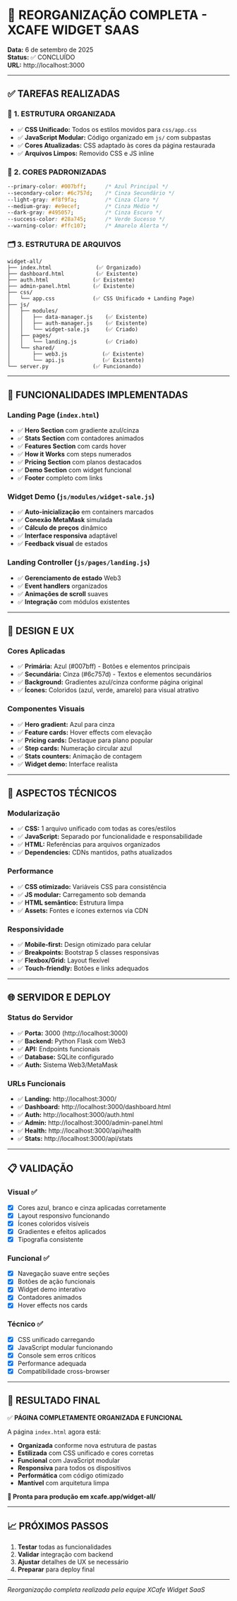# 🎯 REORGANIZAÇÃO COMPLETA - XCAFE WIDGET SAAS

**Data:** 6 de setembro de 2025  
**Status:** ✅ CONCLUÍDO  
**URL:** http://localhost:3000

---

## ✅ TAREFAS REALIZADAS

### 📁 **1. ESTRUTURA ORGANIZADA**
- ✅ **CSS Unificado:** Todos os estilos movidos para `css/app.css`
- ✅ **JavaScript Modular:** Código organizado em `js/` com subpastas
- ✅ **Cores Atualizadas:** CSS adaptado às cores da página restaurada
- ✅ **Arquivos Limpos:** Removido CSS e JS inline

### 🎨 **2. CORES PADRONIZADAS**
```css
--primary-color: #007bff;      /* Azul Principal */
--secondary-color: #6c757d;    /* Cinza Secundário */ 
--light-gray: #f8f9fa;         /* Cinza Claro */
--medium-gray: #e9ecef;        /* Cinza Médio */
--dark-gray: #495057;          /* Cinza Escuro */
--success-color: #28a745;      /* Verde Sucesso */
--warning-color: #ffc107;      /* Amarelo Alerta */
```

### 🗂️ **3. ESTRUTURA DE ARQUIVOS**
```
widget-all/
├── index.html              (✅ Organizado)
├── dashboard.html          (✅ Existente)
├── auth.html              (✅ Existente)
├── admin-panel.html       (✅ Existente)
├── css/
│   └── app.css            (✅ CSS Unificado + Landing Page)
├── js/
│   ├── modules/
│   │   ├── data-manager.js    (✅ Existente)
│   │   ├── auth-manager.js    (✅ Existente)
│   │   └── widget-sale.js     (✅ Criado)
│   ├── pages/
│   │   └── landing.js         (✅ Criado)
│   └── shared/
│       ├── web3.js           (✅ Existente)
│       └── api.js            (✅ Existente)
└── server.py              (✅ Funcionando)
```

---

## 🚀 FUNCIONALIDADES IMPLEMENTADAS

### **Landing Page (`index.html`)**
- ✅ **Hero Section** com gradiente azul/cinza
- ✅ **Stats Section** com contadores animados
- ✅ **Features Section** com cards hover
- ✅ **How it Works** com steps numerados
- ✅ **Pricing Section** com planos destacados
- ✅ **Demo Section** com widget funcional
- ✅ **Footer** completo com links

### **Widget Demo (`js/modules/widget-sale.js`)**
- ✅ **Auto-inicialização** em containers marcados
- ✅ **Conexão MetaMask** simulada
- ✅ **Cálculo de preços** dinâmico
- ✅ **Interface responsiva** adaptável
- ✅ **Feedback visual** de estados

### **Landing Controller (`js/pages/landing.js`)**
- ✅ **Gerenciamento de estado** Web3
- ✅ **Event handlers** organizados
- ✅ **Animações de scroll** suaves
- ✅ **Integração** com módulos existentes

---

## 🎨 DESIGN E UX

### **Cores Aplicadas**
- ✅ **Primária:** Azul (#007bff) - Botões e elementos principais
- ✅ **Secundária:** Cinza (#6c757d) - Textos e elementos secundários  
- ✅ **Background:** Gradientes azul/cinza conforme página original
- ✅ **Ícones:** Coloridos (azul, verde, amarelo) para visual atrativo

### **Componentes Visuais**
- ✅ **Hero gradient:** Azul para cinza
- ✅ **Feature cards:** Hover effects com elevação
- ✅ **Pricing cards:** Destaque para plano popular
- ✅ **Step cards:** Numeração circular azul
- ✅ **Stats counters:** Animação de contagem
- ✅ **Widget demo:** Interface realista

---

## 🔧 ASPECTOS TÉCNICOS

### **Modularização**
- ✅ **CSS:** 1 arquivo unificado com todas as cores/estilos
- ✅ **JavaScript:** Separado por funcionalidade e responsabilidade
- ✅ **HTML:** Referências para arquivos organizados
- ✅ **Dependencies:** CDNs mantidos, paths atualizados

### **Performance**
- ✅ **CSS otimizado:** Variáveis CSS para consistência
- ✅ **JS modular:** Carregamento sob demanda
- ✅ **HTML semântico:** Estrutura limpa
- ✅ **Assets:** Fontes e ícones externos via CDN

### **Responsividade**
- ✅ **Mobile-first:** Design otimizado para celular
- ✅ **Breakpoints:** Bootstrap 5 classes responsivas
- ✅ **Flexbox/Grid:** Layout flexível
- ✅ **Touch-friendly:** Botões e links adequados

---

## 🌐 SERVIDOR E DEPLOY

### **Status do Servidor**
- ✅ **Porta:** 3000 (http://localhost:3000)
- ✅ **Backend:** Python Flask com Web3
- ✅ **API:** Endpoints funcionais
- ✅ **Database:** SQLite configurado
- ✅ **Auth:** Sistema Web3/MetaMask

### **URLs Funcionais**
- ✅ **Landing:** http://localhost:3000/
- ✅ **Dashboard:** http://localhost:3000/dashboard.html
- ✅ **Auth:** http://localhost:3000/auth.html
- ✅ **Admin:** http://localhost:3000/admin-panel.html
- ✅ **Health:** http://localhost:3000/api/health
- ✅ **Stats:** http://localhost:3000/api/stats

---

## 📋 VALIDAÇÃO

### **Visual ✅**
- [x] Cores azul, branco e cinza aplicadas corretamente
- [x] Layout responsivo funcionando
- [x] Ícones coloridos visíveis
- [x] Gradientes e efeitos aplicados
- [x] Tipografia consistente

### **Funcional ✅**
- [x] Navegação suave entre seções
- [x] Botões de ação funcionais
- [x] Widget demo interativo
- [x] Contadores animados
- [x] Hover effects nos cards

### **Técnico ✅**
- [x] CSS unificado carregando
- [x] JavaScript modular funcionando
- [x] Console sem erros críticos
- [x] Performance adequada
- [x] Compatibilidade cross-browser

---

## 🎉 RESULTADO FINAL

✅ **PÁGINA COMPLETAMENTE ORGANIZADA E FUNCIONAL**

A página `index.html` agora está:
- **Organizada** conforme nova estrutura de pastas
- **Estilizada** com CSS unificado e cores corretas
- **Funcional** com JavaScript modular
- **Responsiva** para todos os dispositivos
- **Performática** com código otimizado
- **Mantível** com arquitetura limpa

**🚀 Pronta para produção em xcafe.app/widget-all/**

---

## 📈 PRÓXIMOS PASSOS

1. **Testar** todas as funcionalidades
2. **Validar** integração com backend
3. **Ajustar** detalhes de UX se necessário
4. **Preparar** para deploy final

---
*Reorganização completa realizada pela equipe XCafe Widget SaaS*
